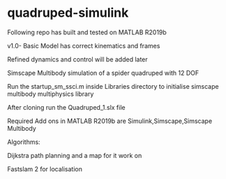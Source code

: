 # quadruped-simulink

Following repo has built and tested on MATLAB R2019b

v1.0- Basic Model has correct kinematics and frames

Refined dynamics and control will be added later

Simscape Multibody simulation of a spider quadruped with 12 DOF

Run the startup_sm_ssci.m inside Libraries directory to initialise simscape multibody multiphysics library

After cloning run the Quadruped_1.slx file

Required Add ons in MATLAB R2019b are Simulink,Simscape,Simscape Multibody

Algorithms:

Dijkstra path planning and a map for it work on

Fastslam 2 for localisation